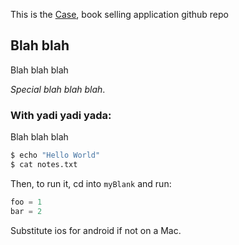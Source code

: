 This is the [Case](https://github.com/bentd/case), book selling application github repo

## Blah blah


Blah blah blah

*Special blah blah blah*. 

### With yadi yadi yada:

Blah blah blah

```bash
$ echo "Hello World"
$ cat notes.txt
```

Then, to run it, cd into `myBlank` and run:

```python
foo = 1
bar = 2
```

Substitute ios for android if not on a Mac.
